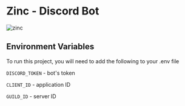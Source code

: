 # Zinc - Discord Bot
![zinc](https://github.com/user-attachments/assets/183e1244-9a8f-45c8-a411-3cdbb167047b)


## Environment Variables

To run this project, you will need to add the following to your .env file

`DISCORD_TOKEN` - bot's token

`CLIENT_ID` - application ID

`GUILD_ID` - server ID